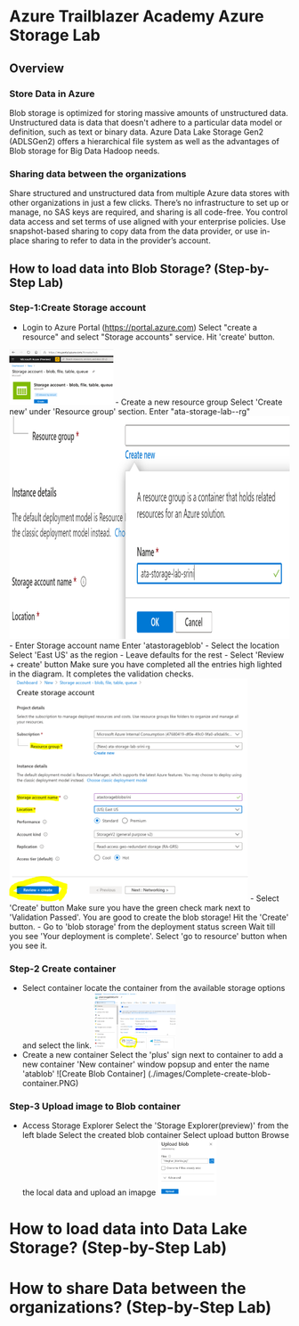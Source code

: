 # Azure Trailblazer Academy Azure Storage Lab
## Overview
### Store Data in Azure
Blob storage is optimized for storing massive amounts of unstructured data. Unstructured data is data that doesn't adhere to a particular data model or definition, such as text or binary data. Azure Data Lake Storage Gen2 (ADLSGen2) offers a hierarchical file system as well as the advantages of Blob storage for Big Data Hadoop needs.

### Sharing data between the organizations
Share structured and unstructured data from multiple Azure data stores with other organizations in just a few clicks. There’s no infrastructure to set up or manage, no SAS keys are required, and sharing is all code-free. You control data access and set terms of use aligned with your enterprise policies. Use snapshot-based sharing to copy data from the data provider, or use in-place sharing to refer to data in the provider’s account.

## How to load data into Blob Storage? (Step-by-Step Lab)
### Step-1:Create Storage account
- Login to Azure Portal (https://portal.azure.com) 
    Select "create a resource" and select "Storage accounts" service. 
Hit 'create' button.
<img src="./images/Create-storage-account.PNG" alt="Create Storage Account" height="100">
- Create a new resource group
    Select 'Create new' under 'Resource group' section. Enter "ata-storage-lab-<Name>-rg"
    <img src="./images/CreateResourceGroup.PNG" alt="Create Resource Group" height="400">
- Enter Storage account name
    Enter 'atastorageblob<yourname>' 
- Select the location
    Select 'East US' as the region
- Leave defaults for the rest
- Select 'Review + create' button
    Make sure you have completed all the entries high lighted in the diagram. It completes the validation checks.
    <img src="./images/Storage-Review-Create.PNG" alt="Storage Review" height="400">
- Select 'Create' button 
    Make sure you have the green check mark next to 'Validation Passed'. You are good to create the blob storage! Hit the 
    'Create' button. 
- Go to 'blob storage' from the deployment status screen
    Wait till you see 'Your deployment is complete'.
    Select 'go to resource' button when you see it.

### Step-2 Create container
- Select container
    locate the container from the available storage options and select the link.
    <img src="./images/CreateBlobContainer.PNG" alt="Storage Review" height="100">
- Create a new container
    Select the 'plus' sign next to container to add a new container
    'New container' window popsup and enter the name 'atablob<yourname>'
    ![Create Blob Container] (./images/Complete-create-blob-container.PNG)
### Step-3 Upload image to Blob container
- Access Storage Explorer
    Select the 'Storage Explorer(preview)' from the left blade
    Select the created blob container 
    Select upload button 
    Browse the local data and upload an imapge
    <img src="./images/blob-upload-image.PNG" alt="blob-upload-image" height="100"> 


# How to load data into Data Lake Storage? (Step-by-Step Lab)
# How to share Data between the organizations? (Step-by-Step Lab)
